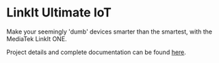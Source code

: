 # LinkIt Ultimate IoT

Make your seemingly 'dumb' devices smarter than the smartest, with the MediaTek LinkIt ONE.

Project details and complete documentation can be found [here](https://www.hackster.io/abdullahsadiq/linkit-ultimate-iot-7ab59f).
